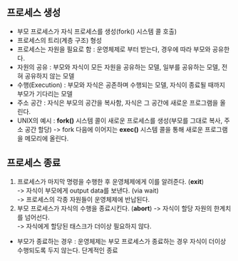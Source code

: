 ## 프로세스 생성
- 부모 프로세스가 자식 프로세스를 생성(fork() 시스템 콜 호출)
- 프로세스의 트리(계층 구조) 형성
- 프로세스는 자원을 필요로 함 : 운영체제로 부터 받는다, 경우에 따라 부모와 공유한다.
- 자원의 공유 : 부모와 자식이 모든 자원을 공유하는 모델, 일부를 공유하는 모델, 전혀 공유하지 않는 모델
- 수행(Execution) : 부모와 자식은 공존하며 수행되는 모델, 자식이 종료될 때까지 부모가 기다리는 모델
- 주소 공간 : 자식은 부모의 공간을 복사함, 자식은 그 공간에 새로운 프로그램을 올린다.
- UNIX의 예시 : **fork()** 시스템 콜이 새로운 프로세스를 생성(부모를 그대로 복사, 주소 공간 할당) -> fork 다음에 이어지는 **exec()** 시스템 콜을 통해 새로운 프로그램을 메모리에 올린다.

## 프로세스 종료
1. 프로세스가 마지막 명령을 수행한 후 운영체제에게 이를 알려준다. (**exit**)  
-> 자식이 부모에게 output data를 보낸다. (via wait)  
-> 프로세스의 각종 자원들이 운영체제에 반납된다.  
2. 부모 프로세스가 자식의 수행을 종료시킨다. (**abort**)
-> 자식이 할당 자원의 한계치를 넘어선다.  
-> 자식에게 할당된 태스크가 더이상 필요하지 않다.  
- 부모가 종료하는 경우 : 운영체제는 부모 프로세스가 종료하는 경우 자식이 더이상 수행되도록 두지 않는다. 단계적인 종료
